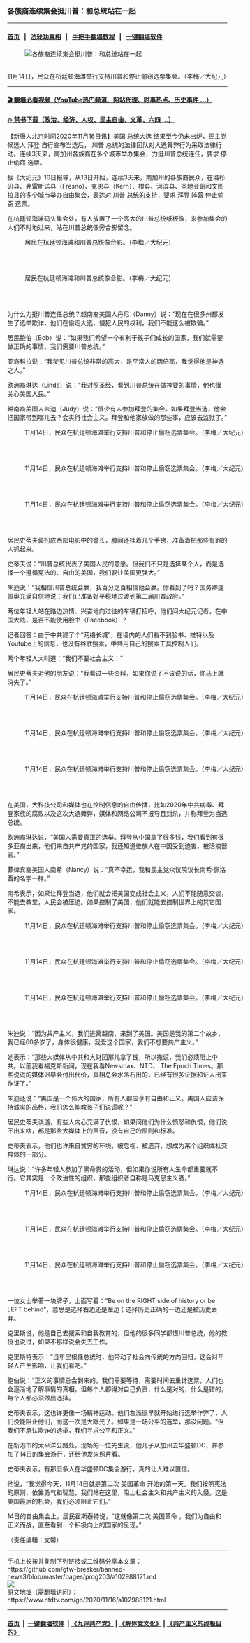 ### 各族裔连续集会挺川普：和总统站在一起
------------------------

#### [首页](https://github.com/gfw-breaker/banned-news3/blob/master/README.md) &nbsp;&nbsp;|&nbsp;&nbsp; [法轮功真相](https://github.com/begood0513/basic/blob/master/README.md)  &nbsp;&nbsp;|&nbsp;&nbsp; [手把手翻墙教程](https://github.com/gfw-breaker/guides/wiki)  &nbsp;&nbsp;|&nbsp;&nbsp; [一键翻墙软件](https://github.com/gfw-breaker/nogfw/blob/master/README.md)  



<div><div class="featured_image">
 <figure>
  <img alt="各族裔连续集会挺川普：和总统站在一起" src="https://i.ntdtv.com/assets/uploads/2020/11/IMG_7852-800x450.jpg"/>
 </figure><br/>
 <span class="caption">
  11月14日，民众在杭廷顿海滩举行支持川普和停止偷窃选票集会。（李梅／大纪元）
 </span>
</div>
</div><hr/>

#### [ 🎬  翻墙必看视频（YouTube热门频道、网站代理、时事热点、历史事件 ...）](https://github.com/gfw-breaker/links/blob/master/banned.md)

#### [ 💥  禁书下载（政治、经济、人权、民主自由、文革、六四 ...）](https://github.com/gfw-breaker/books/blob/master/README.md)

<div><div class="post_content" itemprop="articleBody">
 <p>
  【新唐人北京时间2020年11月16日讯】美国
  <ok href="https://www.ntdtv.com/gb/总统大选.htm">
   总统大选
  </ok>
  结果至今仍未出炉，民主党候选人
  <ok href="https://www.ntdtv.com/gb/拜登.htm">
   拜登
  </ok>
  自行宣布当选后，
  <ok href="https://www.ntdtv.com/gb/川普.htm">
   川普
  </ok>
  总统的法律团队对大选舞弊行为采取法律行动。连续3天来，南加州各族裔在多个城市举办集会，力挺川普总统连任，要求
  <ok href="https://www.ntdtv.com/gb/停止偷窃.htm">
   停止偷窃
  </ok>
  选票。
 </p>
 <p>
  据《大纪元》16日报导，从13日开始，连续3天来，南加州的各族裔民众，在洛杉矶县、弗雷斯诺县（Fresno）、克恩县（Kern）、橙县、河滨县、圣地亚哥和文图拉县的多个城市举办自由集会，表达对
  <ok href="https://www.ntdtv.com/gb/川普.htm">
   川普
  </ok>
  总统的支持，要求
  <ok href="https://www.ntdtv.com/gb/拜登.htm">
   拜登
  </ok>
  阵营
  <ok href="https://www.ntdtv.com/gb/停止偷窃.htm">
   停止偷窃
  </ok>
  选票。
 </p>
 <p>
  在杭廷顿海滩码头集会处，有人放置了一个高大的川普总统纸板像，来参加集会的人们不时地过来，站在川普总统像旁合影留念。
 </p>
 <figure class="wp-caption alignnone" id="attachment_102988124" style="width: 600px">
  <ok href="https://i.ntdtv.com/assets/uploads/2020/11/IMG_78123-600x454.jpg">
   <img alt="" class="size-medium wp-image-102988124" src="https://i.ntdtv.com/assets/uploads/2020/11/IMG_78123-600x454-600x454.jpg"/>
  </ok>
  <br/><figcaption class="wp-caption-text">
   居民在杭廷顿海滩和川普总统像合影。（李梅／大纪元）
  </figcaption><br/>
 </figure><br/>
 <figure class="wp-caption alignnone" id="attachment_102988125" style="width: 600px">
  <ok href="https://i.ntdtv.com/assets/uploads/2020/11/IMG_78212-600x451.jpg">
   <img alt="" class="size-medium wp-image-102988125" src="https://i.ntdtv.com/assets/uploads/2020/11/IMG_78212-600x451-600x451.jpg"/>
  </ok>
  <br/><figcaption class="wp-caption-text">
   居民在杭廷顿海滩和川普总统像合影。（李梅／大纪元）
  </figcaption><br/>
 </figure><br/>
 <p>
  为什么力挺川普连任总统？越南裔美国人丹尼（Danny）说：“现在在很多州都发生了选举欺诈，他们在偷走大选，侵犯人民的权利，我们不能这么被欺骗。”
 </p>
 <p>
  居民鲍伯（Bob）说：“如果我们希望一个有利于孩子们成长的国家，我们就需要做正确的事情，我们需要川普总统。”
 </p>
 <p>
  亚裔科拉说：“我梦见川普总统非常的高大，是平常人的两倍高，我觉得他是神选之人。”
 </p>
 <p>
  欧洲裔琳达（Linda）说：“我对照圣经，看到川普总统在做神要的事情，他也很关心美国人民。”
 </p>
 <p>
  越南裔美国人朱迪（Judy）说：“很少有人参加拜登的集会。如果拜登当选，他会把国家带到哪儿去？会实行社会主义。拜登和他家族做的那些事，应该去监狱了。”
 </p>
 <figure class="wp-caption alignnone" id="attachment_102988126" style="width: 600px">
  <ok href="https://i.ntdtv.com/assets/uploads/2020/11/IMG_7754-600x450.jpg">
   <img alt="" class="size-medium wp-image-102988126" src="https://i.ntdtv.com/assets/uploads/2020/11/IMG_7754-600x450-600x450.jpg"/>
  </ok>
  <br/><figcaption class="wp-caption-text">
   11月14日，民众在杭廷顿海滩举行支持川普和停止偷窃选票集会。（李梅／大纪元）
  </figcaption><br/>
 </figure><br/>
 <figure class="wp-caption alignnone" id="attachment_102988127" style="width: 600px">
  <ok href="https://i.ntdtv.com/assets/uploads/2020/11/IMG_7756-600x450.jpg">
   <img alt="" class="size-medium wp-image-102988127" src="https://i.ntdtv.com/assets/uploads/2020/11/IMG_7756-600x450-600x450.jpg"/>
  </ok>
  <br/><figcaption class="wp-caption-text">
   11月14日，民众在杭廷顿海滩举行支持川普和停止偷窃选票集会。（李梅／大纪元）
  </figcaption><br/>
 </figure><br/>
 <figure class="wp-caption alignnone" id="attachment_102988128" style="width: 600px">
  <ok href="https://i.ntdtv.com/assets/uploads/2020/11/IMG_7772-e1605467764126.jpg">
   <img alt="" class="size-medium wp-image-102988128" src="https://i.ntdtv.com/assets/uploads/2020/11/IMG_7772-e1605467764126-600x450.jpg"/>
  </ok>
  <br/><figcaption class="wp-caption-text">
   11月14日，民众在杭廷顿海滩举行支持川普和停止偷窃选票集会。（李梅／大纪元）
  </figcaption><br/>
 </figure><br/>
 <p>
  居民史蒂夫装扮成西部电影中的警长，腰间还挂着几个手铐，准备着把那些有罪的人抓起来。
 </p>
 <p>
  史蒂夫说：“川普总统代表了美国人民的意愿。但我们不只是选择某个人，而是选择一个遵循宪法的、自由的美国，我们要让美国更强大。”
 </p>
 <p>
  朱迪说：“我相信川普总统会赢，我百分之百相信他会赢。你看到了吗？国务卿蓬佩奥充满自信地说：我们已准备好平稳地过渡到第二届川普政府。”
 </p>
 <p>
  两位年轻人站在路边热情、兴奋地向过往的车辆打招呼，他们问大纪元记者，在中国大陆，是否不能使用脸书（Facebook）？
 </p>
 <p>
  记者回答：由于中共建了个“网络长城”，在墙内的人们看不到脸书、推特以及Youtube上的信息，也没有谷歌搜索，中共用自己的搜索工具控制人们。
 </p>
 <p>
  两个年轻人大叫道：“我们不要社会主义！”
 </p>
 <p>
  居民史蒂夫对他的朋友说：“我看过一些资料，如果你说了不该说的话，你马上就消失了。”
 </p>
 <figure class="wp-caption alignnone" id="attachment_102988129" style="width: 600px">
  <ok href="https://i.ntdtv.com/assets/uploads/2020/11/IMG_7879-600x450.jpg">
   <img alt="" class="size-medium wp-image-102988129" src="https://i.ntdtv.com/assets/uploads/2020/11/IMG_7879-600x450-600x450.jpg"/>
  </ok>
  <br/><figcaption class="wp-caption-text">
   11月14日，民众在杭廷顿海滩举行支持川普和停止偷窃选票集会。（李梅／大纪元）
  </figcaption><br/>
 </figure><br/>
 <figure class="wp-caption alignnone" id="attachment_102988130" style="width: 600px">
  <ok href="https://i.ntdtv.com/assets/uploads/2020/11/IMG_7946-600x450.jpg">
   <img alt="" class="size-medium wp-image-102988130" src="https://i.ntdtv.com/assets/uploads/2020/11/IMG_7946-600x450-600x450.jpg"/>
  </ok>
  <br/><figcaption class="wp-caption-text">
   11月14日，民众在杭廷顿海滩举行支持川普和停止偷窃选票集会。（李梅／大纪元）
  </figcaption><br/>
 </figure><br/>
 <figure class="wp-caption alignnone" id="attachment_102988131" style="width: 600px">
  <ok href="https://i.ntdtv.com/assets/uploads/2020/11/IMG_7966-600x450.jpg">
   <img alt="" class="size-medium wp-image-102988131" src="https://i.ntdtv.com/assets/uploads/2020/11/IMG_7966-600x450-600x450.jpg"/>
  </ok>
  <br/><figcaption class="wp-caption-text">
   11月14日，民众在杭廷顿海滩举行支持川普和停止偷窃选票集会。（李梅／大纪元）
  </figcaption><br/>
 </figure><br/>
 <p>
  在美国，大科技公司和媒体也在控制信息的自由传播，比如2020年中共病毒、拜登家族的腐败以及这次大选舞弊，媒体和网络公司不报导且封杀，并称拜登为当选总统。
 </p>
 <p>
  欧洲裔琳达说，“美国人需要真正的选举。拜登从中国拿了很多钱，我们看到有很多亚裔出来，他们来自共产党的国家，我还知道维族人在中国受到迫害，被活摘器官。”
 </p>
 <p>
  菲律宾裔美国人南希（Nancy）说：“真不幸运，我和民主党众议院议长南希·佩洛西的名字一样。”
 </p>
 <p>
  南希表示，如果让拜登当选，他们就会把美国变成社会主义，人们不能随意交谈，不能去教堂，人民会被压迫。如果控制了美国，他们就能去控制世界上的其它国家。
 </p>
 <figure class="wp-caption alignnone" id="attachment_102988132" style="width: 600px">
  <ok href="https://i.ntdtv.com/assets/uploads/2020/11/IMG_7969-600x450.jpg">
   <img alt="" class="size-medium wp-image-102988132" src="https://i.ntdtv.com/assets/uploads/2020/11/IMG_7969-600x450-600x450.jpg"/>
  </ok>
  <br/><figcaption class="wp-caption-text">
   11月14日，民众在杭廷顿海滩举行支持川普和停止偷窃选票集会。（李梅／大纪元）
  </figcaption><br/>
 </figure><br/>
 <figure class="wp-caption alignnone" id="attachment_102988133" style="width: 600px">
  <ok href="https://i.ntdtv.com/assets/uploads/2020/11/IMG_7972-600x450.jpg">
   <img alt="" class="size-medium wp-image-102988133" src="https://i.ntdtv.com/assets/uploads/2020/11/IMG_7972-600x450-600x450.jpg"/>
  </ok>
  <br/><figcaption class="wp-caption-text">
   11月14日，民众在杭廷顿海滩举行支持川普和停止偷窃选票集会。（李梅／大纪元）
  </figcaption><br/>
 </figure><br/>
 <figure class="wp-caption alignnone" id="attachment_102988134" style="width: 600px">
  <ok href="https://i.ntdtv.com/assets/uploads/2020/11/IMG_7979-600x450.jpg">
   <img alt="" class="size-medium wp-image-102988134" src="https://i.ntdtv.com/assets/uploads/2020/11/IMG_7979-600x450-600x450.jpg"/>
  </ok>
  <br/><figcaption class="wp-caption-text">
   11月14日，民众在杭廷顿海滩举行支持川普和停止偷窃选票集会。（李梅／大纪元）
  </figcaption><br/>
 </figure><br/>
 <p>
  朱迪说：“因为共产主义，我们逃离越南，来到了美国。美国是我的第二个故乡，我已经60多岁了，身体很健康，我爱这个国家，我们不想要共产主义。”
 </p>
 <p>
  她表示：“那些大媒体从中共和大财团那儿拿了钱，所以撒谎，我们必须阻止中共。以前我看福克斯新闻，现在我看Newsmax、NTD、 The Epoch Times。那些说谎的媒体迟早会付出代价，真相总会水落石出的，已经有很多证据和证人出来作证了。”
 </p>
 <p>
  朱迪还说：“美国是一个伟大的国家，所有人都应享有自由和正义。美国人应该保持诚实的品格，我们怎么能教孩子们说谎呢？”
 </p>
 <p>
  居民史蒂夫谈道，有些人内心充满了仇恨，如果问他们为什么愤怒和仇恨，他们说不出来啥，都是那些大媒体上的声音，没有自己的原则和标准。
 </p>
 <p>
  史蒂夫表示，他们也许来自贫穷的环境，被忽视、被遗弃，想成为某个组织或社交群体的一部分。
 </p>
 <p>
  琳达说：“许多年轻人参加了黑命贵的活动，但如果你说所有人生命都重要就不行。它其实是一个政治性的组织，那些组织者自称是马克思主义者。”
 </p>
 <figure class="wp-caption alignnone" id="attachment_102988137" style="width: 600px">
  <ok href="https://i.ntdtv.com/assets/uploads/2020/11/IMG_77992-600x452.jpg">
   <img alt="" class="size-medium wp-image-102988137" src="https://i.ntdtv.com/assets/uploads/2020/11/IMG_77992-600x452-600x452.jpg"/>
  </ok>
  <br/><figcaption class="wp-caption-text">
   11月14日，民众在杭廷顿海滩举行支持川普和停止偷窃选票集会。（李梅／大纪元）
  </figcaption><br/>
 </figure><br/>
 <figure class="wp-caption alignnone" id="attachment_102988136" style="width: 600px">
  <ok href="https://i.ntdtv.com/assets/uploads/2020/11/IMG_8036-1-600x450.jpg">
   <img alt="" class="size-medium wp-image-102988136" src="https://i.ntdtv.com/assets/uploads/2020/11/IMG_8036-1-600x450-600x450.jpg"/>
  </ok>
  <br/><figcaption class="wp-caption-text">
   11月14日，民众在杭廷顿海滩举行支持川普和停止偷窃选票集会。（李梅／大纪元）
  </figcaption><br/>
 </figure><br/>
 <figure class="wp-caption alignnone" id="attachment_102988135" style="width: 600px">
  <ok href="https://i.ntdtv.com/assets/uploads/2020/11/IMG_7988-600x450.jpg">
   <img alt="" class="size-medium wp-image-102988135" src="https://i.ntdtv.com/assets/uploads/2020/11/IMG_7988-600x450-600x450.jpg"/>
  </ok>
  <br/><figcaption class="wp-caption-text">
   11月14日，民众在杭廷顿海滩举行支持川普和停止偷窃选票集会。（李梅／大纪元）
  </figcaption><br/>
 </figure><br/>
 <p>
  一位女士举著一块牌子，上面写着：“Be on the RIGHT side of history or be LEFT behind”，意思是选择右边还是左边；选择历史正确的一边还是被历史丢弃。
 </p>
 <p>
  克里斯说，他是自己去搜索和自我教育的，但他的很多同学都恨川普总统，他的教授也说过，如果不那样说会失去工作。
 </p>
 <p>
  克里斯特表示：“当年里根任总统时，他带动了社会向传统的方向回归，这会对年轻人产生影响，让我们看吧。”
 </p>
 <p>
  鲍伯说：“正义的事情总会到来的，我们需要等待，需要时间去重计选票，人们也会逐渐地了解事情的真相。但每个人都得对自己负责，什么是对的，什么是错的，每个人都必须做出选择。
 </p>
 <p>
  史蒂夫表示，这也许更像一场精神运动。他们左派很早就开始进行选举作弊了，人们没能阻止他们，而这一次是大曝光了。如果是一场公平的选举，那没问题。“但我们不承认欺诈的选举，我们寻求公平和正义。”
 </p>
 <p>
  在新港市的太平洋公路处，现场的一位先生说，他儿子从加州去华盛顿DC，并参加了14日的集会游行，还给他发来照片看。
 </p>
 <p>
  史蒂夫表示，有那麽多人在华盛顿DC集会游行，真的让人难以置信。
 </p>
 <p>
  他说，“我觉得今天，11月14日就是第二次
  <ok href="https://www.ntdtv.com/gb/美国革命.htm">
   美国革命
  </ok>
  开始的第一天。我们按照宪法的原则，依靠勇气和智慧，我们站在这里，阻止社会主义和共产主义的入侵。这是美国最后的机会，我们必须阻止它们。”
 </p>
 <p>
  14日的自由集会上，居民霍斯泰特说，“这就像第二次
  <ok href="https://www.ntdtv.com/gb/美国革命.htm">
   美国革命
  </ok>
  ，我们为自由和正义而战，直至看到一个积极向上的国家的呈现。”
 </p>
 <p>
  （责任编辑：文馨）
 </p>
 <div class="single_ad">
 </div>
</div>
</div>
<hr/>
手机上长按并复制下列链接或二维码分享本文章：<br/>
https://github.com/gfw-breaker/banned-news3/blob/master/pages/prog203/a102988121.md <br/>
<a href='https://github.com/gfw-breaker/banned-news3/blob/master/pages/prog203/a102988121.md'><img src='https://github.com/gfw-breaker/banned-news3/blob/master/pages/prog203/a102988121.md.png'/></a> <br/>
原文地址（需翻墙访问）：https://www.ntdtv.com/gb/2020/11/16/a102988121.html


------------------------
#### [首页](https://github.com/gfw-breaker/banned-news3/blob/master/README.md) &nbsp;|&nbsp; [一键翻墙软件](https://github.com/gfw-breaker/nogfw/blob/master/README.md) &nbsp;| [《九评共产党》](https://github.com/gfw-breaker/9ping.md/blob/master/README.md#九评之一评共产党是什么) | [《解体党文化》](https://github.com/gfw-breaker/jtdwh.md/blob/master/README.md) | [《共产主义的终极目的》](https://github.com/gfw-breaker/gczydzjmd.md/blob/master/README.md)


<img src='http://gfw-breaker.win/banned-news3/pages/prog203/a102988121.md' width='0px' height='0px'/>